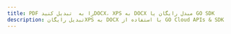 ---title: PDF را به  تبدیل کنیدDOCX، XPS به DOCX مبدل رایگان یا GO SDKdescription: تبدیل رایگانXPS به DOCX با استفاده از GO Cloud APIs & SDK همچنین اسناد PDF را در Cloud ایجاد، ویرایش و رندر کنید.---
